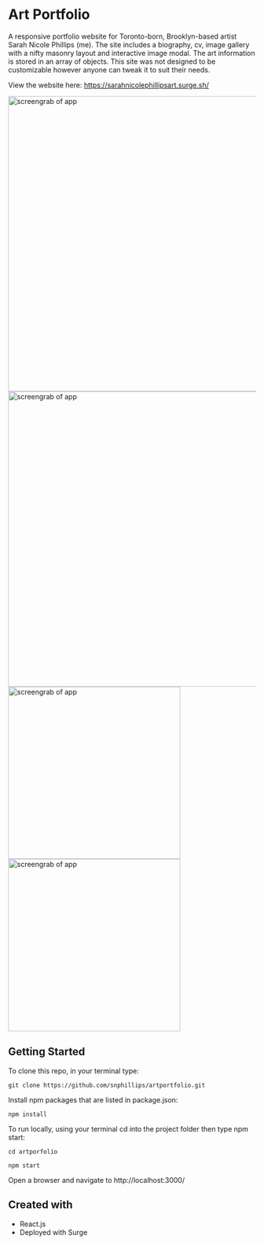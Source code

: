 # Art Portfolio
A responsive portfolio website for Toronto-born, Brooklyn-based artist Sarah Nicole Phillips (me). The site includes a biography, cv, image gallery with a nifty masonry layout and interactive image modal. The art information is stored in an array of objects. This site was not designed to be customizable however anyone can tweak it to suit their needs.

View the website here: https://sarahnicolephillipsart.surge.sh/

<img src="https://i.imgur.com/jUiKQQy.png" width="600" alt="screengrab of app">
<img src="https://i.imgur.com/MKfYweR.png" width="600" alt="screengrab of app">
<img src="https://i.imgur.com/SDsSkpU.png" width="350" alt="screengrab of app">
<img src="https://i.imgur.com/fsyAACQ.png" width="350" alt="screengrab of app">

## Getting Started
To clone this repo, in your terminal type:

`git clone https://github.com/snphillips/artportfolio.git`

Install npm packages that are listed in package.json:

`npm install`

To run locally, using your terminal cd into the project folder then type npm start:

`cd artporfolio`

`npm start`

Open a browser and navigate to http://localhost:3000/

## Created with
- React.js
- Deployed with Surge
